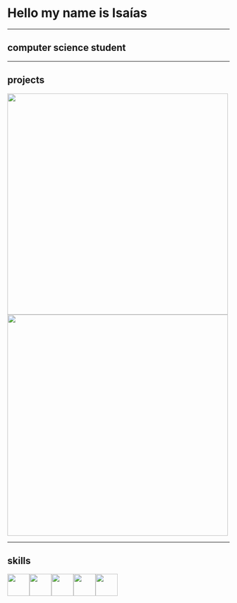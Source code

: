 <h1>Hello my name is Isaías</h1>
<hr>
<h2>computer science student</h2>
<ul>
 </ul>

<hr>
<h2>projects</h2>
  <img width="500px" src="https://github-readme-stats.vercel.app/api?username=isaias-silva&show_icons=true&include_all_commits=true&count_private=true" >
   <img width="500px" src="https://github-readme-stats.vercel.app/api/top-langs/?username=isaias-silva&layout=compact&show_icons=true" >
  <hr>
 <h2>skills</h2>
 <div style="display:flex">
 <img src="https://cdn.jsdelivr.net/gh/devicons/devicon/icons/html5/html5-original.svg" width="50px"/>
<img src="https://cdn.jsdelivr.net/gh/devicons/devicon/icons/css3/css3-original.svg" width="50px" />
<img src="https://cdn.jsdelivr.net/gh/devicons/devicon/icons/javascript/javascript-original.svg" width="50px" />
<img src="https://cdn.jsdelivr.net/gh/devicons/devicon/icons/typescript/typescript-original.svg" width="50px" />
<img src="https://cdn.jsdelivr.net/gh/devicons/devicon/icons/nodejs/nodejs-original-wordmark.svg" width="50px" />
</div>

